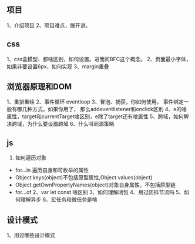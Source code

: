## 项目
1、介绍项目
2、项目难点，展开讲。
## css
1、css盒模型、都啥区别，如何设置。进而问BFC这个概念。
2、页面最小字体，如果非要设置6px，如何实现
3、margin重叠
## 浏览器原理和DOM
1、重排重绘
2、事件循环 eventloop
3、冒泡、捕获，你如何使用。
事件绑定一般有哪几种方式，如果你用了， 那么addeventlistener和onclick区别
4、e的啥属性，target和currentTarget啥区别，e除了target还有啥属性
5、跨域，如何解决跨域，为什么要设置跨域
6、什么叫同源策略
## js
1. 如何遍历对象
- for...in 遍历自身和可枚举的属性
- Object.keys(object)不包括原型属性,Object.values(object)
- Object.getOwnPropertyNames(object)对象自身属性，不包括原型链
- for...of
2、var let const 啥区别
3、如何理解闭包
4、用过防抖节流吗
5、如何理解异步
6、宏任务和微任务是啥
## 设计模式
1、用过哪些设计模式